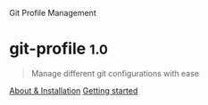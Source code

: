 Git Profile Management

# git-profile <small>1.0</small>

> Manage different git configurations with ease

[About & Installation](/index#about)
[Getting started](/index#getting-started)
